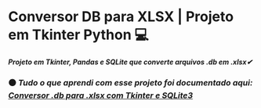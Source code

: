 # Conversor DB para XLSX | Projeto em Tkinter Python 💻 
***Projeto em Tkinter, Pandas e SQLite que converte arquivos .db em .xlsx✔***
### ⚫ _Tudo o que aprendi com esse projeto foi documentado aqui: [Conversor .db para .xlsx com Tkinter e SQLite3](https://tungsten-visor-446.notion.site/Conversor-db-para-xlsx-com-Tkinter-e-SQLite3-02ad8540500b4eac9857783b2e4030f5?pvs=4)_

